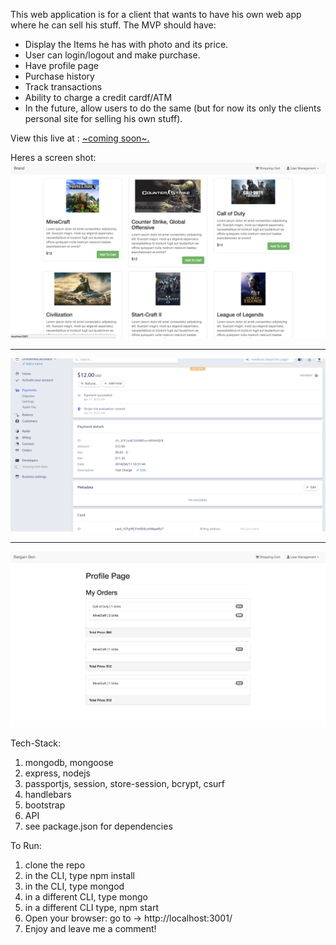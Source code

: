 This web application is for a client that wants to have his own web app where he can sell his stuff.  The MVP should have:

* Display the Items he has with photo and its price.
* User can login/logout and make purchase.
* Have profile page
* Purchase history
* Track transactions
* Ability to charge a credit cardf/ATM
* In the future, allow users to do the same (but for now its only the clients personal site for selling his own stuff).

View this live at : <a href="#">~coming soon~.</a>

Heres a screen shot: 
![Screenshot](https://raw.githubusercontent.com/IamGiel/shopping-cart/master/public/images/screen.png)

----

![](https://raw.githubusercontent.com/IamGiel/shopping-cart/master/public/images/screen2.png)

----

![](https://raw.githubusercontent.com/IamGiel/shopping-cart/master/public/images/purchase.png)

Tech-Stack: 
1. mongodb, mongoose
2. express, nodejs
3. passportjs, session, store-session, bcrypt, csurf
4. handlebars
5. bootstrap
6. API
7. see package.json for dependencies

To Run: 
1. clone the repo
2. in the CLI, type npm install
3. in the CLI, type mongod
4. in a different CLI, type mongo
5. in a different CLI type, npm start
6. Open your browser: go to -> http://localhost:3001/ 
7. Enjoy and leave me a comment!

